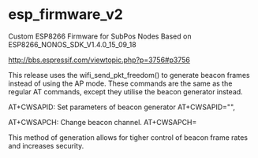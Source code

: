 # esp_firmware_v2

Custom ESP8266 Firmware for SubPos Nodes Based on ESP8266_NONOS_SDK_V1.4.0_15_09_18

http://bbs.espressif.com/viewtopic.php?p=3756#p3756

This release uses the wifi_send_pkt_freedom() to generate beacon frames instead 
of using the AP mode. These commands are the same as the regular AT commands,
except they utilise the beacon generator instead.

AT+CWSAPID:
Set parameters of beacon generator
AT+CWSAPID="<ssid>",<channel num>

AT+CWSAPCH: 
Change beacon channel.
AT+CWSAPCH=<channel num> 

This method of generation allows for tigher control of beacon frame rates and 
increases security.
